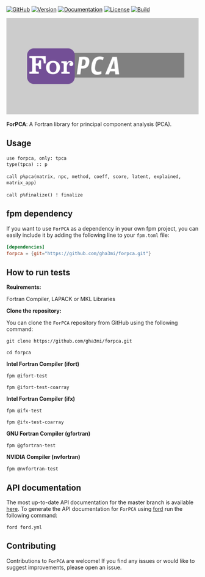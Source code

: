 [![GitHub](https://img.shields.io/badge/GitHub-ForPCA-blue.svg?style=social&logo=github)](https://github.com/gha3mi/forpca)
[![Version](https://img.shields.io/github/release/gha3mi/forpca.svg)](https://github.com/gha3mi/forpca/releases/latest)
[![Documentation](https://img.shields.io/badge/ford-Documentation%20-blueviolet.svg)](https://gha3mi.github.io/forpca/)
[![License](https://img.shields.io/github/license/gha3mi/forpca?color=green)](https://github.com/gha3mi/forpca/blob/main/LICENSE)
[![Build](https://github.com/gha3mi/forpca/actions/workflows/ci.yml/badge.svg)](https://github.com/gha3mi/forpca/actions/workflows/ci.yml)

<img alt="ForPCA" src="https://github.com/gha3mi/forpca/raw/main/media/logo.png" width="750">

**ForPCA**: A Fortran library for principal component analysis (PCA).

## Usage

```Fortran
use forpca, only: tpca
type(tpca) :: p

call p%pca(matrix, npc, method, coeff, score, latent, explained, matrix_app)

call p%finalize() ! finalize
```

## fpm dependency

If you want to use `ForPCA` as a dependency in your own fpm project,
you can easily include it by adding the following line to your `fpm.toml` file:

```toml
[dependencies]
forpca = {git="https://github.com/gha3mi/forpca.git"}
```

## How to run tests

**Reuirements:**

Fortran Compiler, LAPACK or MKL Libraries

**Clone the repository:**

You can clone the `ForPCA` repository from GitHub using the following command:

```shell
git clone https://github.com/gha3mi/forpca.git
```

```shell
cd forpca
```

**Intel Fortran Compiler (ifort)**

```shell
fpm @ifort-test
```

```shell
fpm @ifort-test-coarray
```

**Intel Fortran Compiler (ifx)**

```shell
fpm @ifx-test
```

```shell
fpm @ifx-test-coarray
```

**GNU Fortran Compiler (gfortran)**

```shell
fpm @gfortran-test
```

**NVIDIA Compiler (nvfortran)**

```shell
fpm @nvfortran-test
```

## API documentation

The most up-to-date API documentation for the master branch is available
[here](https://gha3mi.github.io/forpca/).
To generate the API documentation for `ForPCA` using
[ford](https://github.com/Fortran-FOSS-Programmers/ford) run the following
command:

```shell
ford ford.yml
```

## Contributing

Contributions to `ForPCA` are welcome!
If you find any issues or would like to suggest improvements, please open an issue.
